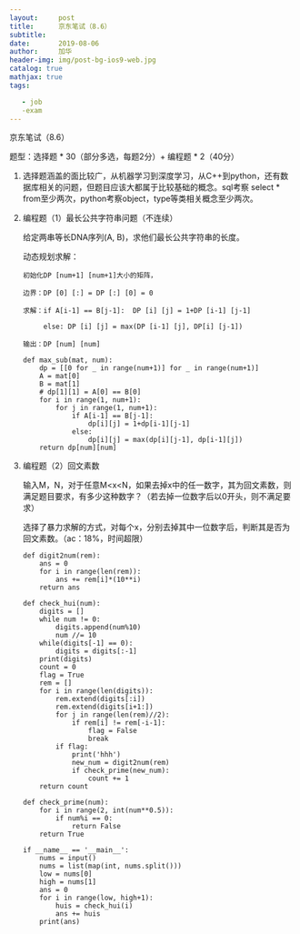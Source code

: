 ```yaml
---
layout:     post
title:      京东笔试（8.6）
subtitle: 
date:       2019-08-06
author:     加华
header-img: img/post-bg-ios9-web.jpg
catalog: true
mathjax: true
tags:

   - job
   -exam
---
```




京东笔试（8.6）

题型：选择题 * 30（部分多选，每题2分）+ 编程题 * 2（40分）

1. 选择题涵盖的面比较广，从机器学习到深度学习，从C++到python，还有数据库相关的问题，但题目应该大都属于比较基础的概念。sql考察 select * from至少两次，python考察object，type等类相关概念至少两次。

2. 编程题（1）最长公共字符串问题（不连续）

   给定两串等长DNA序列(A, B)，求他们最长公共字符串的长度。

   动态规划求解：

   ```
   初始化DP [num+1] [num+1]大小的矩阵，
   
   边界：DP [0] [:] = DP [:] [0] = 0
   
   求解：if A[i-1] == B[j-1]: 	DP [i] [j] = 1+DP [i-1] [j-1]
   
   ​	 else: DP [i] [j] = max(DP [i-1] [j], DP[i] [j-1])
   
   输出：DP [num] [num]
   ```

   ```
   def max_sub(mat, num):
       dp = [[0 for _ in range(num+1)] for _ in range(num+1)]
       A = mat[0]
       B = mat[1]
       # dp[1][1] = A[0] == B[0]
       for i in range(1, num+1):
           for j in range(1, num+1):
               if A[i-1] == B[j-1]:
                   dp[i][j] = 1+dp[i-1][j-1]
               else:
                   dp[i][j] = max(dp[i][j-1], dp[i-1][j])
       return dp[num][num]
   ```

   

3. 编程题（2）回文素数

   输入M，N，对于任意M<x<N，如果去掉x中的任一数字，其为回文素数，则满足题目要求，有多少这种数字？（若去掉一位数字后以0开头，则不满足要求）

   选择了暴力求解的方式，对每个x，分别去掉其中一位数字后，判断其是否为回文素数。（ac：18%，时间超限）
   
   ```
   def digit2num(rem):
       ans = 0
       for i in range(len(rem)):
           ans += rem[i]*(10**i)
       return ans
   
   def check_hui(num):
       digits = []
       while num != 0:
           digits.append(num%10)
           num //= 10
       while(digits[-1] == 0):
           digits = digits[:-1]
       print(digits)
       count = 0
       flag = True
       rem = []
       for i in range(len(digits)):
           rem.extend(digits[:i])
           rem.extend(digits[i+1:])
           for j in range(len(rem)//2):
               if rem[i] != rem[-i-1]:
                   flag = False
                   break
           if flag:
               print('hhh')
               new_num = digit2num(rem)
               if check_prime(new_num):
                   count += 1
       return count
   
   def check_prime(num):
       for i in range(2, int(num**0.5)):
           if num%i == 0:
               return False
       return True
   
   if __name__ == '__main__':
       nums = input()
       nums = list(map(int, nums.split()))
       low = nums[0]
       high = nums[1]
       ans = 0
       for i in range(low, high+1):
           huis = check_hui(i)
           ans += huis
       print(ans)
   ```
   
   

